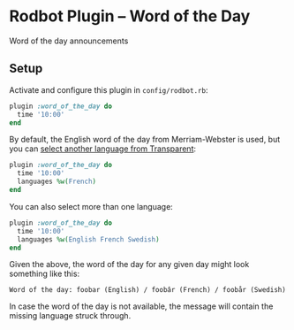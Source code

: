 # Rodbot Plugin – Word of the Day

Word of the day announcements

## Setup

Activate and configure this plugin in `config/rodbot.rb`:

```ruby
plugin :word_of_the_day do
  time '10:00'
end
```

By default, the English word of the day from Merriam-Webster is used, but you can [select another language from Transparent](https://www.transparent.com/word-of-the-day/):

```ruby
plugin :word_of_the_day do
  time '10:00'
  languages %w(French)
end
```

You can also select more than one language:

```ruby
plugin :word_of_the_day do
  time '10:00'
  languages %w(English French Swedish)
end
```

Given the above, the word of the day for any given day might look something like this:

```
Word of the day: foobar (English) / foobâr (French) / foobår (Swedish)
```

In case the word of the day is not available, the message will contain the missing language struck through.

